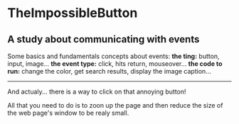 # TheImpossibleButton
A study about communicating with events
-------------------------------------------------------------------

Some basics and fundamentals concepts about events:
**the ting:** button, input, image...    **the event type:** click, hits return, mouseover... **the code to run:** change the color, get search results, display the image caption...

-------------------------------------------------------------------

And actualy... there is a way to click on that annoying button!

All that you need to do is to zoon up the page and
then reduce the size of the web page's window to be realy small.

